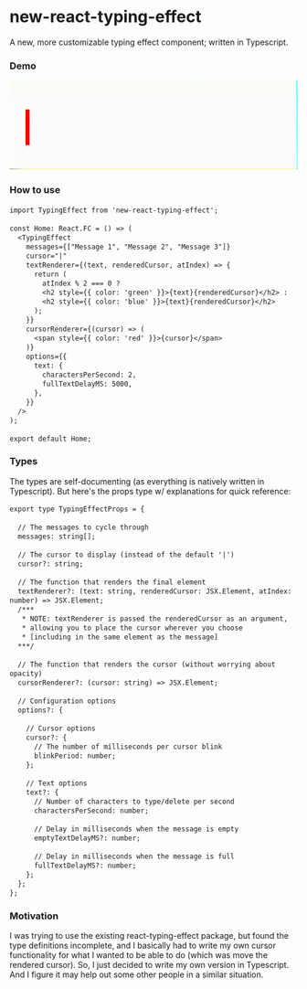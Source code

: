 # new-react-typing-effect
A new, more customizable typing effect component; written in Typescript.

### Demo
![Demo](https://github.com/JBoss925/new-react-typing-effect/blob/main/static/images/typing-effect-demo.gif?raw=true)

### How to use
```tsx
import TypingEffect from 'new-react-typing-effect';

const Home: React.FC = () => (
  <TypingEffect
    messages={["Message 1", "Message 2", "Message 3"]}
    cursor="|"
    textRenderer={(text, renderedCursor, atIndex) => {
      return (
        atIndex % 2 === 0 ? 
        <h2 style={{ color: 'green' }}>{text}{renderedCursor}</h2> :
        <h2 style={{ color: 'blue' }}>{text}{renderedCursor}</h2>
      );
    }}
    cursorRenderer={(cursor) => (
      <span style={{ color: 'red' }}>{cursor}</span>
    )}
    options={{
      text: {
        charactersPerSecond: 2,
        fullTextDelayMS: 5000,
      },
    }}
  />
);

export default Home;
```

### Types
The types are self-documenting (as everything is natively written in Typescript). But here's the props type w/ explanations for quick reference:
```tsx
export type TypingEffectProps = {

  // The messages to cycle through
  messages: string[];

  // The cursor to display (instead of the default '|')
  cursor?: string;

  // The function that renders the final element
  textRenderer?: (text: string, renderedCursor: JSX.Element, atIndex: number) => JSX.Element;
  /***
   * NOTE: textRenderer is passed the renderedCursor as an argument, 
   * allowing you to place the cursor wherever you choose 
   * [including in the same element as the message]
  ***/

  // The function that renders the cursor (without worrying about opacity)
  cursorRenderer?: (cursor: string) => JSX.Element;

  // Configuration options
  options?: {

    // Cursor options
    cursor?: {
      // The number of milliseconds per cursor blink
      blinkPeriod: number;
    };

    // Text options
    text?: {
      // Number of characters to type/delete per second
      charactersPerSecond: number;

      // Delay in milliseconds when the message is empty
      emptyTextDelayMS?: number;
      
      // Delay in milliseconds when the message is full
      fullTextDelayMS?: number;
    };
  };
};
```

### Motivation
I was trying to use the existing react-typing-effect package, but found the type definitions incomplete, and I basically had to write my own cursor functionality for what I wanted to be able to do (which was move the rendered cursor). So, I just decided to write my own version in Typescript. And I figure it may help out some other people in a similar situation.